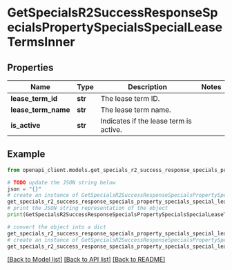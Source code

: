 # GetSpecialsR2SuccessResponseSpecialsPropertySpecialsSpecialLeaseTermsInner


## Properties

Name | Type | Description | Notes
------------ | ------------- | ------------- | -------------
**lease_term_id** | **str** | The lease term ID. | 
**lease_term_name** | **str** | The lease term name. | 
**is_active** | **str** | Indicates if the lease term is active. | 

## Example

```python
from openapi_client.models.get_specials_r2_success_response_specials_property_specials_special_lease_terms_inner import GetSpecialsR2SuccessResponseSpecialsPropertySpecialsSpecialLeaseTermsInner

# TODO update the JSON string below
json = "{}"
# create an instance of GetSpecialsR2SuccessResponseSpecialsPropertySpecialsSpecialLeaseTermsInner from a JSON string
get_specials_r2_success_response_specials_property_specials_special_lease_terms_inner_instance = GetSpecialsR2SuccessResponseSpecialsPropertySpecialsSpecialLeaseTermsInner.from_json(json)
# print the JSON string representation of the object
print(GetSpecialsR2SuccessResponseSpecialsPropertySpecialsSpecialLeaseTermsInner.to_json())

# convert the object into a dict
get_specials_r2_success_response_specials_property_specials_special_lease_terms_inner_dict = get_specials_r2_success_response_specials_property_specials_special_lease_terms_inner_instance.to_dict()
# create an instance of GetSpecialsR2SuccessResponseSpecialsPropertySpecialsSpecialLeaseTermsInner from a dict
get_specials_r2_success_response_specials_property_specials_special_lease_terms_inner_from_dict = GetSpecialsR2SuccessResponseSpecialsPropertySpecialsSpecialLeaseTermsInner.from_dict(get_specials_r2_success_response_specials_property_specials_special_lease_terms_inner_dict)
```
[[Back to Model list]](../README.md#documentation-for-models) [[Back to API list]](../README.md#documentation-for-api-endpoints) [[Back to README]](../README.md)


